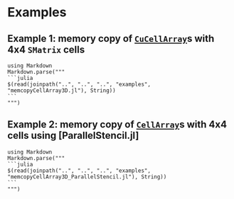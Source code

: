 # Examples

## Example 1: memory copy of [`CuCellArray`](@ref)s with 4x4 `SMatrix` cells
````@eval
using Markdown
Markdown.parse("""
```julia
$(read(joinpath("..", "..", "..", "examples", "memcopyCellArray3D.jl"), String))
```
""")
````

## Example 2: memory copy of [`CellArray`](@ref)s with 4x4 cells using [ParallelStencil.jl]

````@eval
using Markdown
Markdown.parse("""
```julia
$(read(joinpath("..", "..", "..", "examples", "memcopyCellArray3D_ParallelStencil.jl"), String))
```
""")
````
